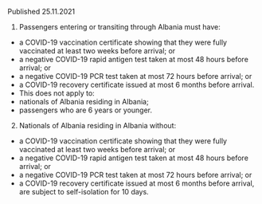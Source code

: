 Published 25.11.2021
1. Passengers entering or transiting through Albania must have:
- a COVID-19 vaccination certificate showing that they were fully vaccinated at least two weeks before arrival; or
- a negative COVID-19 rapid antigen test taken at most 48 hours before arrival; or
- a negative COVID-19 PCR test taken at most 72 hours before arrival; or
- a COVID-19 recovery certificate issued at most 6 months before arrival.
- This does not apply to:
- nationals of Albania residing in Albania;
- passengers who are 6 years or younger.
2. Nationals of Albania residing in Albania without:
- a COVID-19 vaccination certificate showing that they were fully vaccinated at least two weeks before arrival; or
- a negative COVID-19 rapid antigen test taken at most 48 hours before arrival; or
- a negative COVID-19 PCR test taken at most 72 hours before arrival; or
- a COVID-19 recovery certificate issued at most 6 months before arrival, are subject to self-isolation for 10 days.